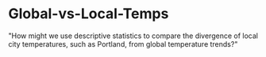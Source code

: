 # Global-vs-Local-Temps
"How might we use descriptive statistics to compare the divergence of local city temperatures, such as Portland, from global temperature trends?"
